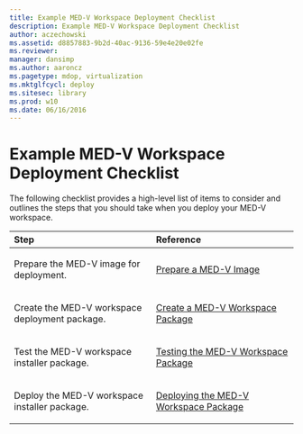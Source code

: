```yaml
---
title: Example MED-V Workspace Deployment Checklist
description: Example MED-V Workspace Deployment Checklist
author: aczechowski
ms.assetid: d8857883-9b2d-40ac-9136-59e4e20e02fe
ms.reviewer: 
manager: dansimp
ms.author: aaroncz
ms.pagetype: mdop, virtualization
ms.mktglfcycl: deploy
ms.sitesec: library
ms.prod: w10
ms.date: 06/16/2016
---
```



# Example MED-V Workspace Deployment Checklist


The following checklist provides a high-level list of items to consider and outlines the steps that you should take when you deploy your MED-V workspace.

<table>
<colgroup>
<col width="50%" />
<col width="50%" />
</colgroup>
<thead>
<tr class="header">
<th align="left">Step</th>
<th align="left">Reference</th>
</tr>
</thead>
<tbody>
<tr class="odd">
<td align="left"><p>Prepare the MED-V image for deployment.</p></td>
<td align="left"><p><a href="prepare-a-med-v-image.md" data-raw-source="[Prepare a MED-V Image](prepare-a-med-v-image.md)">Prepare a MED-V Image</a></p></td>
</tr>
<tr class="even">
<td align="left"><p>Create the MED-V workspace deployment package.</p></td>
<td align="left"><p><a href="create-a-med-v-workspace-package.md" data-raw-source="[Create a MED-V Workspace Package](create-a-med-v-workspace-package.md)">Create a MED-V Workspace Package</a></p></td>
</tr>
<tr class="odd">
<td align="left"><p>Test the MED-V workspace installer package.</p></td>
<td align="left"><p><a href="testing-the-med-v-workspace-package.md" data-raw-source="[Testing the MED-V Workspace Package](testing-the-med-v-workspace-package.md)">Testing the MED-V Workspace Package</a></p></td>
</tr>
<tr class="even">
<td align="left"><p>Deploy the MED-V workspace installer package.</p></td>
<td align="left"><p><a href="deploying-the-med-v-workspace-package.md" data-raw-source="[Deploying the MED-V Workspace Package](deploying-the-med-v-workspace-package.md)">Deploying the MED-V Workspace Package</a></p></td>
</tr>
</tbody>
</table>

 

 

 





